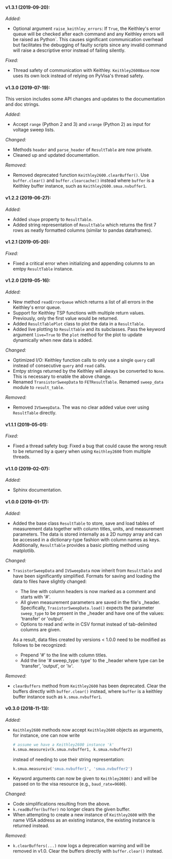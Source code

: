 #### v1.3.1 (2019-09-20):

_Added:_

- Optional argument `raise_keithley_errors`: If `True`, the Keithley's error queue will be
  checked after each command and any Keithley errors will be raised as Python`.
  This causes significant communication overhead but facilitates the debugging of faulty
  scripts since any invalid command will raise a descriptive error instead of failing
  silently.

_Fixed:_

- Thread safety of communication with Keithley. `Keithley2600Base` now uses its own lock
  instead of relying on PyVisa's thread safety.

#### v1.3.0 (2019-07-19):

This version includes some API changes and updates to the documentation and doc strings.

_Added:_

- Accept `range` (Python 2 and 3) and `xrange` (Python 2) as input for voltage sweep lists.

_Changed:_

- Methods `header` and `parse_header` of `ResultTable` are now private.
- Cleaned up and updated documentation.

_Removed:_

- Removed deprecated function `Keithley2600.clearBuffer()`. Use `buffer.clear()` and
  `buffer.clearcache()` instead where `buffer` is a Keithley buffer instance, such as
  `Keithley2600.smua.nvbuffer1`.

#### v1.2.2 (2019-06-27):

_Added:_

- Added `shape` property to `ResultTable`.
- Added string representation of `ResultTable` which returns the first 7 rows as neatly
  formatted columns (similar to pandas dataframes).

#### v1.2.1 (2019-05-20):

_Fixed:_

- Fixed a critical error when initializing and appending columns to an emtpy `ResultTable`
  instance.

#### v1.2.0 (2019-05-16):

_Added:_

- New method `readErrorQueue` which returns a list of all errors in the Keithley's error
  queue.
- Support for Keithley TSP functions with multiple return values. Previously, only the
  first value would be returned.
- Added `ResultTablePlot` class to plot the data in a `ResultTable`.
- Added live plotting to `ResultTable` and its subclasses. Pass the keyword argument
  `live=True` to the `plot` method for the plot to update dynamically when new
  data is added.

_Changed:_

- Optimized I/O: Keithley function calls to only use a single `query` call instead of
  consecutive `query` and `read` calls.
- Emtpy strings returned by the Keithley will always be converted to `None`. This is
  necessary to enable the above change.
- Renamed `TransistorSweepData` to `FETResultTable`. Renamed `sweep_data` module to
  `result_table`.

_Removed:_

- Removed `IVSweepData`. The was no clear added value over using `ResultTable` directly.

#### v1.1.1 (2019-05-01):

_Fixed:_

- Fixed a thread safety bug: Fixed a bug that could cause the wrong result to be returned
  by a query when using `Keithley2600` from multiple threads.

#### v1.1.0 (2019-02-07):

_Added:_

- Sphinx documentation.

#### v1.0.0 (2019-01-17):

_Added:_

- Added the base class `ResultTable` to store, save and load tables of measurement data
  together with column titles, units, and measurement parameters. The data is stored
  internally as a 2D numpy array and can be accessed in a dictionary-type fashion with
  column names as keys. Additionally, `ResultTable` provides a basic plotting method
  using matplotlib.

_Changed:_

- `TrasistorSweepData` and `IVSweepData` now inherit from `ResultTable` and have been
   significantly simplified. Formats for saving and loading the data to files have
   slightly changed:

	- The line with column headers is now  marked as a comment and starts with '#'.
	- All given measurement parameters are saved in the file's _header. Specifically,
	  `TrasistorSweepData.load()` expects the parameter `sweep_type` to be present in the
	  _header and have one of the values: 'transfer' or 'output'.
	- Options to read and write in CSV format instead of tab-delimited columns are given.

	As a result, data files created by versions < 1.0.0 need to be modified as follows to
	be recognized:

	- Prepend '#' to the line with column titles.
	- Add the line '# sweep_type: type' to the _header where type can be 'transfer',
	  'output', or 'iv'.

_Removed:_

- `clearBuffers` method from `Keithley2600` has been deprecated. Clear the buffers
  directly with `buffer.clear()` instead, where `buffer` is a keithley buffer instance
  such as `k.smua.nvbuffer1`.

#### v0.3.0 (2018-11-13):

_Added:_

- `Keithley2600` methods now accept `Keithley2600` objects as arguments, for instance, one
  can now write

  ```python
  # assume we have a Keithley2600 instance 'k'
  k.smua.measureiv(k.smua.nvbuffer1, k.smua.nvbuffer2)
  ```

  instead of needing to use their string representation:

  ```python
  k.smua.measureiv('smua.nvbuffer1', 'smua.nvbuffer2')
  ```
- Keyword arguments can now be given to `Keithley2600()` and will be passed on to the visa
  resource (e.g., `baud_rate=9600`).

_Changed:_

- Code simplifications resulting from the above.
- `k.readBuffer(buffer)` no longer clears the given buffer.
- When attempting to create a new instance of `Keithley2600` with the name VISA address as
  an existing instance, the existing instance is returned instead.

_Removed:_

- `k.clearBuffers(...)` now logs a deprecation warning and will be removed in v1.0. Clear
  the buffers directly with `buffer.clear()` instead.
